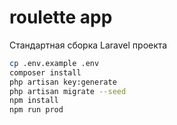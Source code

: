# roulette app

Стандартная сборка Laravel проекта

```bash
cp .env.example .env
composer install
php artisan key:generate
php artisan migrate --seed
npm install
npm run prod
```
